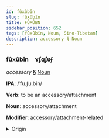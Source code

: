 ```yaml
---
id: fûxûbîn
slug: fûxûbîn
title: FÛXÛBN
sidebar_position: 652
tags: [fûxûbîn, Noun, Sino-Tibetan]
description: accessory § Noun
---
```


### fûxûbîn&emsp;<span kind="abugida">ɤʄɋʄʋ̃ɟ</span>

*accessory* **§** [Noun](../../tags/Noun)

**IPA**: /ˈfu.ʃu.bin/

**Verb**: to be an accessory/attachment

**Noun**: accessory/attachment

**Modifier**: accessory/attachment-related

<details>
    <summary>Origin</summary>
    Mandarin 附屬品 fùshǔpǐn /fùʂǔpʰǐn/<br/>
    <em>Sino-Tibetan Language Family</em>
</details>